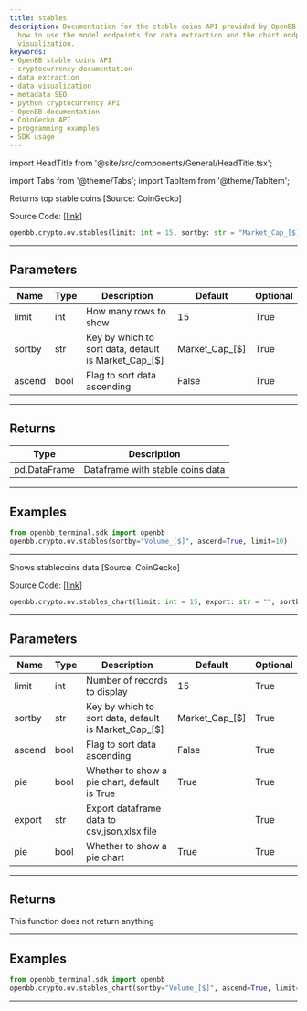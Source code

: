 ```yaml
---
title: stables
description: Documentation for the stable coins API provided by OpenBB, including
  how to use the model endpoints for data extraction and the chart endpoints for data
  visualization.
keywords:
- OpenBB stable coins API
- cryptocurrency documentation
- data extraction
- data visualization
- metadata SEO
- python cryptocurrency API
- OpenBB documentation
- CoinGecko API
- programming examples
- SDK usage
---
```


import HeadTitle from '@site/src/components/General/HeadTitle.tsx';

<HeadTitle title="crypto.ov.stables - Reference | OpenBB SDK Docs" />

import Tabs from '@theme/Tabs';
import TabItem from '@theme/TabItem';

<Tabs>
<TabItem value="model" label="Model" default>

Returns top stable coins [Source: CoinGecko]

Source Code: [[link](https://github.com/OpenBB-finance/OpenBB/tree/main/openbb_terminal/cryptocurrency/overview/pycoingecko_model.py#L191)]

```python
openbb.crypto.ov.stables(limit: int = 15, sortby: str = "Market_Cap_[$]", ascend: bool = False)
```

---

## Parameters

| Name | Type | Description | Default | Optional |
| ---- | ---- | ----------- | ------- | -------- |
| limit | int | How many rows to show | 15 | True |
| sortby | str | Key by which to sort data, default is Market_Cap_[$] | Market_Cap_[$] | True |
| ascend | bool | Flag to sort data ascending | False | True |


---

## Returns

| Type | Description |
| ---- | ----------- |
| pd.DataFrame | Dataframe with stable coins data |
---

## Examples

```python
from openbb_terminal.sdk import openbb
openbb.crypto.ov.stables(sortby="Volume_[$]", ascend=True, limit=10)
```

---

</TabItem>
<TabItem value="view" label="Chart">

Shows stablecoins data [Source: CoinGecko]

Source Code: [[link](https://github.com/OpenBB-finance/OpenBB/tree/main/openbb_terminal/cryptocurrency/overview/pycoingecko_view.py#L331)]

```python
openbb.crypto.ov.stables_chart(limit: int = 15, export: str = "", sortby: str = "Market_Cap_[$]", ascend: bool = False, pie: bool = True)
```

---

## Parameters

| Name | Type | Description | Default | Optional |
| ---- | ---- | ----------- | ------- | -------- |
| limit | int | Number of records to display | 15 | True |
| sortby | str | Key by which to sort data, default is Market_Cap_[$] | Market_Cap_[$] | True |
| ascend | bool | Flag to sort data ascending | False | True |
| pie | bool | Whether to show a pie chart, default is True | True | True |
| export | str | Export dataframe data to csv,json,xlsx file |  | True |
| pie | bool | Whether to show a pie chart | True | True |


---

## Returns

This function does not return anything

---

## Examples

```python
from openbb_terminal.sdk import openbb
openbb.crypto.ov.stables_chart(sortby="Volume_[$]", ascend=True, limit=10)
```

---

</TabItem>
</Tabs>
